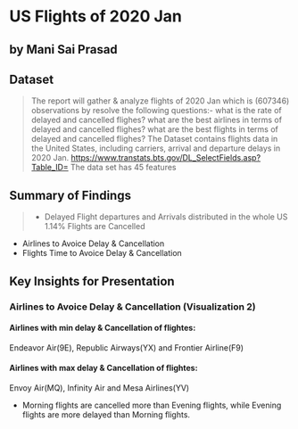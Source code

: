 # US Flights of 2020 Jan
## by Mani Sai Prasad


## Dataset

>  The report will gather & analyze flights of 2020 Jan which is (607346) observations by resolve the following questions:-
what is the rate of delayed and cancelled flighes?
what are the best airlines in terms of delayed and cancelled flighes?
what are the best flights in terms of delayed and cancelled flighes?
The Dataset contains flights data in the United States, including carriers, arrival and departure delays in 2020 Jan. https://www.transtats.bts.gov/DL_SelectFields.asp?Table_ID=
The data set has 45 features


## Summary of Findings

> *  Delayed Flight departures and Arrivals distributed in the whole US 1.14% Flights are Cancelled
*  Airlines to Avoice Delay & Cancellation
*  Flights Time to Avoice Delay & Cancellation


## Key Insights for Presentation
### Airlines to Avoice Delay & Cancellation (Visualization 2)

#### Airlines with min delay & Cancellation of flightes:

Endeavor Air(9E), Republic Airways(YX) and Frontier Airline(F9)

#### Airlines with max delay & Cancellation of flightes:

Envoy Air(MQ), Infinity Air and Mesa Airlines(YV)

* Morning flights are cancelled more than Evening flights, while Evening flights are more delayed than Morning flights.
